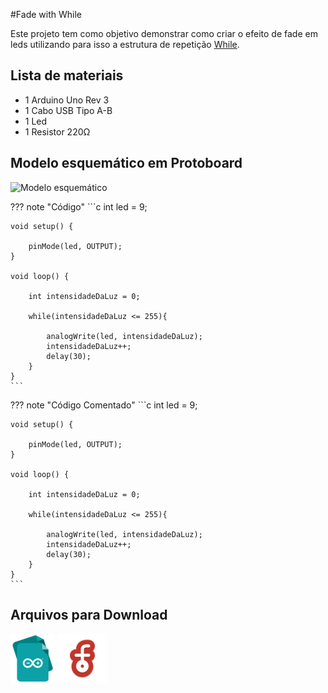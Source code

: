 #Fade with While

Este projeto tem como objetivo demonstrar como criar o efeito de fade em leds utilizando para isso a estrutura de repetição [While](https://www.arduino.cc/reference/pt/language/structure/control-structure/while/).

## Lista de materiais

 - 1 Arduino Uno Rev 3
 - 1 Cabo USB Tipo A-B
 - 1 Led
 - 1 Resistor 220Ω

## Modelo esquemático em Protoboard

![Modelo esquemático](../arq/)

??? note "Código"
    ```c
    int led = 9;            

    void setup() {
      
        pinMode(led, OUTPUT);
    }

    void loop() {

        int intensidadeDaLuz = 0;

        while(intensidadeDaLuz <= 255){

            analogWrite(led, intensidadeDaLuz);
            intensidadeDaLuz++;
            delay(30);
        }
    }
    ```

??? note "Código Comentado"
    ```c
    int led = 9;            

    void setup() {
      
        pinMode(led, OUTPUT);
    }

    void loop() {

        int intensidadeDaLuz = 0;

        while(intensidadeDaLuz <= 255){

            analogWrite(led, intensidadeDaLuz);
            intensidadeDaLuz++;
            delay(30);
        }
    }
    ```

## Arquivos para Download

[![Arquivo ino](../arq/ino.png)](../arq/)         [![Arquivo fzz](../arq/fzz.png)](../arq/)